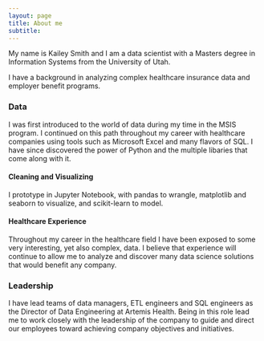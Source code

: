 ```yaml
---
layout: page
title: About me
subtitle: 
---
```


My name is Kailey Smith and I am a data scientist with a Masters degree in Information Systems from the University of Utah.

I have a background in analyzing complex healthcare insurance data and employer benefit programs.

### Data
I was first introduced to the world of data during my time in the MSIS program. I continued on this path throughout my career with healthcare companies using tools such as Microsoft Excel and many flavors of SQL. I have since discovered the power of Python and the multiple libaries that come along with it.

#### Cleaning and Visualizing
I prototype in Jupyter Notebook, with pandas to wrangle, matplotlib and seaborn to visualize, and scikit-learn to model.

#### Healthcare Experience
Throughout my career in the healthcare field I have been exposed to some very interesting, yet also complex, data. I believe that experience will continue to allow me to analyze and discover many data science solutions that would benefit any company.

### Leadership
I have lead teams of data managers, ETL engineers and SQL engineers as the Director of Data Engineering at Artemis Health. Being in this role lead me to work closely with the leadership of the company to guide and direct our employees toward achieving company objectives and initiatives. 


